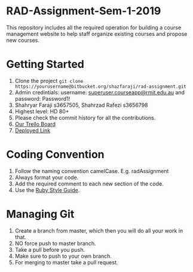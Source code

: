 # RAD-Assignment-Sem-1-2019
This repository includes all the required operation for building a course management website to help staff organize existing courses and propose new courses.

# Getting Started
1. Clone the project ```git clone https://yourusername@bitbucket.org/shazfaraji/rad-assignment.git```
2. Admin credintials: username: superuser.courseapp@rmit.edu.au and password: Password1!
3. Shahryar Faraji s3657505, Shahrzad Rafezi s3656798
4. Highest level: HD 80+
5. Please check the commit history for all the contributions.
6. [Our Trello Board](https://trello.com/b/e49u3T6y)
7. [Deployed Link](https://rad-deployment.herokuapp.com/)

# Coding Convention
1. Follow the naming convention camelCase. E.g. radAssignment
2. Always format your code.
3. Add the required comment to each new section of the code.
4. Use the [Ruby Style Guide](https://github.com/rubocop-hq/ruby-style-guide).

# Managing Git
1. Create a branch from master, which then you will do all your work in that. 
2. NO force push to master branch.
2. Take a pull before you push.
3. Make sure to push to your own branch.
4. For merging to master take a pull request.